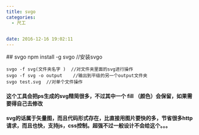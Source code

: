 ```yaml
---
title: svgo
categories:
  - 尺工

 
date: 2016-12-16 19:02:11
---
```

<p></p>
<!-- more -->
## svgo
	npm install -g svgo   //安装svgo

	svgo -f svg(文件夹名字 )  //对文件夹里面的svg进行操作
	svgo -f svg -o output    //输出到平级的另一个output文件夹
	svgo test.svg  //对单个文件操作


#### 这个工具会把ps生成的svg精简很多，不过其中一个 fill （颜色）会保留，如果需要得自己去修改

#### svg的话属于矢量图，而且代码形式存在，比直接用图片要快的多，节省很多http请求，而且也快，支持js，css控制。超强不过一般设计不会给这个。。。